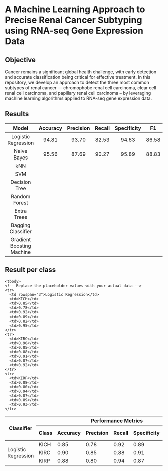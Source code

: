 # A Machine Learning Approach to Precise Renal Cancer Subtyping using RNA-seq Gene Expression Data

## Objective 

Cancer remains a significant global health challenge, with early detection and accurate classification being critical for effective treatment. In this repository, we develop an approach to detect the three most common subtypes of renal cancer — chromophobe renal cell carcinoma, clear cell renal cell carcinoma, and papillary renal cell carcinoma – by leveraging machine learning algorithms applied to RNA-seq gene expression data. 


## Results

| Model | Accuracy | Precision | Recall | Specificity | F1 | AUC |
| :-----: | :-----: | :-----: | :-----: | :-----: | :-----: | :-----: |
| Logistic Regression | 94.81 | 93.70 | 82.53 | 94.63 | 86.58 | 97.78 |
| Naive Bayes | 95.56 | 87.69 | 90.27 | 95.89 | 88.83 | 98.06 |
| kNN |  |  |  |  |  |  |
| SVM |  |  |  |  |  |  |
| Decision Tree |  |  |  |  |  |  |
| Random Forest |  |  |  |  |  |  |
| Extra Trees |  |  |  |  |  |  |
| Bagging Classifier |  |  |  |  |  |  |
| Gradient Boosting Machine |  |  |  |  |  |  |



<html lang="en">
<body>
<h2>Result per class</h2>

<table>
  <thead>
    <tr>
      <th rowspan="2">Classifier</th>
      <th colspan="7">Performance Metrics</th>
    </tr>
    <tr>
        <th>Class</th>
      <th>Accuracy</th>
      <th>Precision</th>
      <th>Recall</th>
      <th>Specificity</th>
      <th>F1 Score</th>
      <th>AUC</th>
    </tr>
  </thead>
  <tbody>
    <!-- Replace the placeholder values with your actual data -->
    <tr>
      <td rowspan="3">Logistic Regression</td>
      <td>KICH</td>
      <td>0.85</td>
      <td>0.78</td>
      <td>0.92</td>
      <td>0.89</td>
      <td>0.82</td>
      <td>0.95</td>
    </tr>
    <tr>
      <td>KIRC</td>
      <td>0.90</td>
      <td>0.85</td>
      <td>0.88</td>
      <td>0.91</td>
      <td>0.87</td>
      <td>0.92</td>
    </tr>
    <tr>
      <td>KIRP</td>
      <td>0.88</td>
      <td>0.80</td>
      <td>0.94</td>
      <td>0.87</td>
      <td>0.89</td>
      <td>0.93</td>
    </tr>
  </tbody>
    
    <tbody>
    <!-- Replace the placeholder values with your actual data -->
    <tr>
      <td rowspan="3">Logistic Regression</td>
      <td>KICH</td>
      <td>0.85</td>
      <td>0.78</td>
      <td>0.92</td>
      <td>0.89</td>
      <td>0.82</td>
      <td>0.95</td>
    </tr>
    <tr>
      <td>KIRC</td>
      <td>0.90</td>
      <td>0.85</td>
      <td>0.88</td>
      <td>0.91</td>
      <td>0.87</td>
      <td>0.92</td>
    </tr>
    <tr>
      <td>KIRP</td>
      <td>0.88</td>
      <td>0.80</td>
      <td>0.94</td>
      <td>0.87</td>
      <td>0.89</td>
      <td>0.93</td>
    </tr>
  </tbody>
</table>

</body>
</html>
